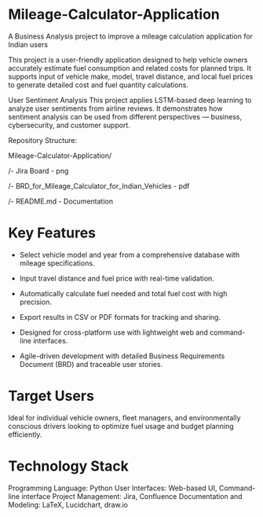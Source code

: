 # Mileage-Calculator-Application
A Business Analysis project to improve a mileage calculation application for Indian users

This project is a user-friendly application designed to help vehicle owners accurately estimate fuel consumption and related costs for planned trips. It supports input of vehicle make, model, travel distance, and local fuel prices to generate detailed cost and fuel quantity calculations.

User Sentiment Analysis
This project applies LSTM-based deep learning to analyze user sentiments from airline reviews. It demonstrates how sentiment analysis can be used from different perspectives — business, cybersecurity, and customer support.

Repository Structure:

Mileage-Calculator-Application/

/- Jira Board - png

/- BRD_for_Mileage_Calculator_for_Indian_Vehicles - pdf

/- README.md - Documentation

# Key Features
- Select vehicle model and year from a comprehensive database with mileage specifications.

- Input travel distance and fuel price with real-time validation.

- Automatically calculate fuel needed and total fuel cost with high precision.

- Export results in CSV or PDF formats for tracking and sharing.

- Designed for cross-platform use with lightweight web and command-line interfaces.

- Agile-driven development with detailed Business Requirements Document (BRD) and traceable user stories.

# Target Users
Ideal for individual vehicle owners, fleet managers, and environmentally conscious drivers looking to optimize fuel usage and budget planning efficiently.

# Technology Stack
Programming Language: Python
User Interfaces: Web-based UI, Command-line interface
Project Management: Jira, Confluence
Documentation and Modeling: LaTeX, Lucidchart, draw.io
